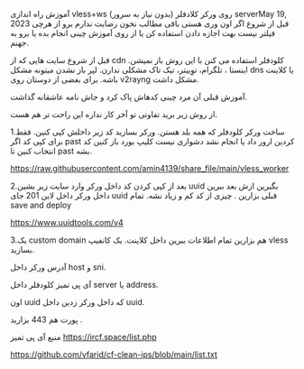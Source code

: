 آموزش راه اندازی vless+ws روی ورکر کلادفلر (بدون نیاز به سرور)
serverMay 19, 2023
قبل از شروع اگر اون وری هستی باقی مطالب نخون رضایت ندارم برو از هرچی فیلتر نیست بهت اجازه دادن استفاده کن یا از روی آموزش چینی انجام بده یا برو به جهنم.

قبل از شروع سایت هایی که از cdn کلودفلر استفاده می کنن با این روش باز نمیشن. اینستا ، تلگرام، توِییتر، تیک تاک مشکلی ندارن. لپر باز نشدن میتونه مشکل dns  یا کلاینت باشه. برای بغضی از دوستان روی v2rayng مشکل داشت.

آموزش قبلی آن مرد چینی کدهاش پاک کرد و جاش نامه عاشقانه گذاشت.

از روش زیر برید تفاوتی تو آخر کار نداره این راحت تر هم هست.

1.ساخت ورکر کلودفلر که همه بلد هستن. ورکر بسازید کد زیر داخلش کپی کنین. فقط برای کپی کد اگر past کردین ارور داد یا انجام نشد دشواری نیست کلیپ بورد باز کنین کد انتخاب کنین تا past بشه. 

https://raw.githubusercontent.com/amin4139/share_file/main/vless_worker

2.بعد از کپی کردن کد داخل ورکر وارد سایت زیر بشین uuid بگیرین ازش بعد ببرین داخل ورکر داخل لاین 201 جای uuid قبلی بزارین . چیزی از کد کم و زیاد نشه. تمام save and deploy

https://www.uuidtools.com/v4


3.یک custom domain هم بزارین تمام اطلاعات ببرین داخل کلاینت. یک کانفیپ vless بسازید.

 آدرس ورکر داخل host و sni. 

آی پی تمیز کلودفلر داخل server یا address.

اون uuid که داخل ورکر زدین داخل uuid.

پورت هم 443 بزارید .







منبع آی پی تمیز
https://ircf.space/list.php

https://github.com/vfarid/cf-clean-ips/blob/main/list.txt


